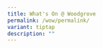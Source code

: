 ```yaml
---
title: What's On @ Woodgrove
permalink: /wow/permalink/
variant: tiptap
description: ""
---
```

<p></p>